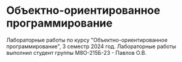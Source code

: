 # Объектно-ориентированное программирование

Лабораторные работы по курсу "Объектно-ориентированное программирование", 3 семестр 2024 год. Лабораторные работы выполнил студент группы М8О-215Б-23 - Павлов О.В.